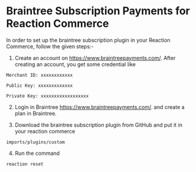 # Braintree Subscription Payments for Reaction Commerce

In order to set up the braintree subscription plugin in your Reaction Commerce, follow the given steps:-

1. Create an account on https://www.braintreepayments.com/. After creating an account,  you get some credential like

```
Merchant ID: xxxxxxxxxxxx

Public Key: xxxxxxxxxxxxx

Private Key: xxxxxxxxxxxxxxxxxx
```



2. Login in Braintree  https://www.braintreepayments.com/. and create a plan in Braintree.



3. Download the braintree subscription plugin from GitHub and put it in
 your reaction commerce

```
imports/plugins/custom
```


4. Run the command

```
reaction reset 
```
